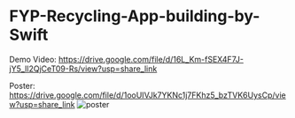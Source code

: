 # FYP-Recycling-App-building-by-Swift

Demo Video: 
https://drive.google.com/file/d/16L_Km-fSEX4F7J-jY5_Il2QjCeT09-Rs/view?usp=share_link

Poster:
https://drive.google.com/file/d/1ooUIVJk7YKNc1j7FKhz5_bzTVK6UysCp/view?usp=share_link
![poster](https://user-images.githubusercontent.com/48947076/222164290-4bd56539-731c-4afe-b0c4-9051b3776b6d.jpg)


